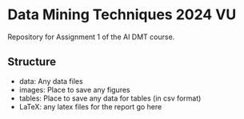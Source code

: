 # Data Mining Techniques 2024 VU

Repository for Assignment 1 of the AI DMT course.

## Structure
- data: Any data files
- images: Place to save any figures
- tables: Place to save any data for tables (in csv format)
- LaTeX: any latex files for the report go here